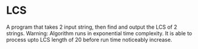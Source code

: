 # LCS

A program that takes 2 input string, then find and output the LCS of 2 strings.
Warning: 
Algorithm runs in exponential time complexity. It is able to process upto LCS length of 20 before run time noticeably increase.
